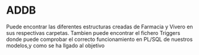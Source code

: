 # ADDB
Puede encontrar las diferentes estructuras creadas de Farmacia y Vivero en sus respectivas carpetas. 
Tambien puede encontrar el fichero Triggers donde puede comprobar el correcto funcionamiento en PL/SQL de nuestros modelos,y 
como se ha llgado al objetivo
